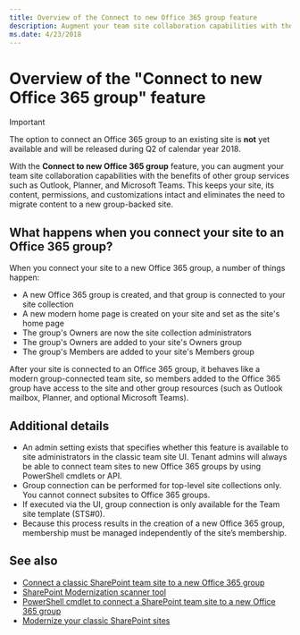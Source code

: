 ```yaml
---
title: Overview of the Connect to new Office 365 group feature 
description: Augment your team site collaboration capabilities with the benefits of other group services such as Outlook, Planner, and Microsoft Teams.
ms.date: 4/23/2018
---
```


# Overview of the "Connect to new Office 365 group" feature

> [!IMPORTANT]
> The option to connect an Office 365 group to an existing site is **not** yet available and will be released during Q2 of calendar year 2018.

With the **Connect to new Office 365 group** feature, you can augment your team site collaboration capabilities with the benefits of other group services such as Outlook, Planner, and Microsoft Teams. This keeps your site, its content, permissions, and customizations intact and eliminates the need to migrate content to a new group-backed site.  

## What happens when you connect your site to an Office 365 group? 

When you connect your site to a new Office 365 group, a number of things happen:

- A new Office 365 group is created, and that group is connected to your site collection
- A new modern home page is created on your site and set as the site's home page
- The group's Owners are now the site collection administrators
- The group's Owners are added to your site's Owners group
- The group's Members are added to your site's Members group

After your site is connected to an Office 365 group, it behaves like a modern group-connected team site, so members added to the Office 365 group have access to the site and other group resources (such as Outlook mailbox, Planner, and optional Microsoft Teams).


## Additional details 

- An admin setting exists that specifies whether this feature is available to site administrators in the classic team site UI.  Tenant admins will always be able to connect team sites to new Office 365 groups by using PowerShell cmdlets or API. 
- Group connection can be performed for top-level site collections only. You cannot connect subsites to Office 365 groups. 
- If executed via the UI, group connection is only available for the Team site template (STS#0). 
- Because this process results in the creation of a new Office 365 group, membership must be managed independently of the site’s membership.  


## See also

- [Connect a classic SharePoint team site to a new Office 365 group](../../transform/modernize-connect-to-office365-group.md)
- [SharePoint Modernization scanner tool](https://github.com/SharePoint/PnP-Tools/tree/master/Solutions/SharePoint.Modernization)
- [PowerShell cmdlet to connect a SharePoint team site to a new Office 365 group](https://docs.microsoft.com/en-us/powershell/module/sharepoint-online/Set-SPOSiteOffice365Group)
- [Modernize your classic SharePoint sites](../../transform/modernize-classic-sites.md)





